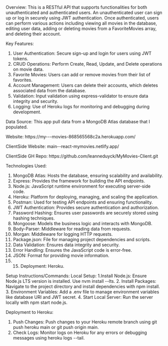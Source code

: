 Overview:
This is a RESTful API that supports functionalities for both unauthenticated and authenticated users. An unauthenticated user can sign up or log in securely using JWT authentication. Once authenticated, users can perform various actions including viewing all movies in the database, editing user data, adding or deleting movies from a FavoriteMovies array, and deleting their account.

Key Features:

1. User Authentication: Secure sign-up and login for users using JWT tokens.
2. CRUD Operations: Perform Create, Read, Update, and Delete operations on movie data.
3. Favorite Movies: Users can add or remove movies from their list of favorites.
4. Account Management: Users can delete their accounts, which deletes associated data from the database.
5. Validation: Input validation using express-validator to ensure data integrity and security.
6. Logging: Use of Heroku logs for monitoring and debugging during development.

Data Source:
This app pull data from a MongoDB Atlas database that I populated.

<p>Website: https://my---movies-868565568c2a.herokuapp.com/</p>
<p>ClientSide Website: main--react-mymovies.netlify.app/</p>
<p>ClientSide GH Repo: https://github.com/leanneduyck/MyMovies-Client.git</p>

Technologies Used:

1. MongoDB Atlas: Hosts the database, ensuring scalability and availability.
2. Express: Provides the framework for building the API endpoints.
3. Node.js: JavaScript runtime environment for executing server-side code.
4. Heroku: Platform for deploying, managing, and scaling the application.
5. Postman: Used for testing API endpoints and ensuring functionality.
6. JWT Authentication: Provides secure authentication and authorization.
7. Password Hashing: Ensures user passwords are securely stored using hashing techniques.
8. Mongoose: Models the business logic and interacts with MongoDB.
9. Body-Parser: Middleware for reading data from requests.
10. Morgan: Middleware for logging HTTP requests.
11. Package.json: File for managing project dependencies and scripts.
12. Data Validation: Ensures data integrity and security.
13. Error Handling: Ensures the JavaScript code is error-free.
14. JSON: Format for providing movie information.
15. 15. Deployment: Heroku. 

Setup Instructions/Commands:
Local Setup:
1.Install Node.js: Ensure Node.js LTS version is installed. Use nvm install --lts. 2. Install Packages: Navigate to the project directory and install dependencies with npm install. 3. Environment Variables: Add a .env file to manage environment variables like database URI and JWT secret. 4. Start Local Server: Run the server locally with npm start node.js.

Deployment to Heroku:

1. Push Changes: Push changes to your Heroku remote branch using git push heroku main or git push origin main.
2. Check Logs: Monitor logs on Heroku for any errors or debugging messages using heroku logs --tail.
